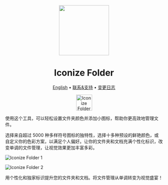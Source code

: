 <div align="center">
	<br />
	<br />
	<img src="https://github.com/jaywcjlove/IconizeFolder/assets/1680273/6da84ad5-680e-41dc-840d-0f2e4de56ecc" width="160" height="160">
	<h1>Iconize Folder</h1>
  <!--rehype:style=border: 0;-->
	<p>
		<a href="./README.md">English</a> • 
		<a href="https://github.com/jaywcjlove/IconizeFolder/issues/new?assignees=jaywcjlove&labels=support%2Cfeedback%2Cquestion&projects=&template=bug_report_cn.yml&title=%F0%9F%99%8B%E2%80%8D%E2%99%82%EF%B8%8F+%E6%94%AF%E6%8C%81%E4%B8%8E%E5%8F%8D%E9%A6%88%3A+IconizeFolder">联系&支持</a> • 
    <a href="https://github.com/jaywcjlove/IconizeFolder/releases">变更日志</a>
	</p>
	<p>
		<a target="_blank" href="https://apps.apple.com/app/iconize-folder/id6478772538" title="Iconize Folder for macOS">
			<img alt="Iconize Folder AppStore" src="https://jaywcjlove.github.io/sb/download/macos.svg" height="51">
		</a>
	</p>
</div>

使用这个工具，可以轻松设置文件夹颜色并添加小图标，帮助你更高效地管理文件。

选择来自超过 5000 种多样符号图标的独特性，选择十多种预设的鲜艳颜色，或自定义你的色彩方案，以满足个人偏好。让你的文件夹和文档充满个性化标识，改变单调的文件管理，让视觉效果更加丰富多彩。

![Iconize Folder 1](https://github.com/jaywcjlove/IconizeFolder/assets/1680273/ca8da5ee-485f-4925-8c97-70b6fb35c0ef)

![Iconize Folder 2](https://github.com/jaywcjlove/IconizeFolder/assets/1680273/022c29cb-f934-4d56-a811-5164b88a5f8e)

用个性化和独家标识提升您的文件夹和文档。将文件管理从单调转变为视觉盛宴！
